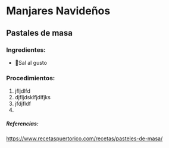 # Manjares Navideños
## Pastales de masa
### Ingredientes:
- 🧂Sal al gusto 

### Procedimientos:
1. jfljdlfd
2. djfljdsklfjdlfjks
3. jfdjfldf
4. 

##### Referencias:
https://www.recetaspuertorico.com/recetas/pasteles-de-masa/
